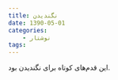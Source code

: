 ```yaml
---
title: نگندیدن
date: 1390-05-01
categories:
    - نوشتار
tags:
---
```


این قدم‌های کوتاه برای نگندیدن بود.
